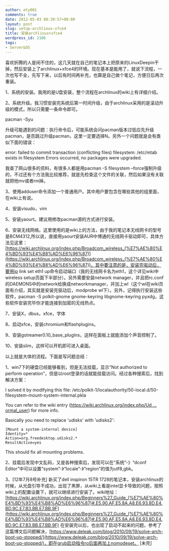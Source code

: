 ```yaml
---
author: ety001
comments: true
date: 2012-05-03 08:39:57+00:00
layout: post
slug: setup-archlinux-xfce4
title: 安装archlinux+xfce4
wordpress_id: 2106
tags:
- Server&OS
---
```


喜欢折腾的人是闲不住的，这几天就在自己的笔记本上把原来的LinuxDeepin干掉，然后安装上了archlinux+xfce4的环境。现在基本是能用了，就说下流程，一次也写不全，先写下来，以后有时间再补充，也算是自己做个笔记，方便日后再次重装。

1、系统的安装。我用的是U盘安装，整个流程在archlinux的wiki上有详细介绍。

2、系统升级。我习惯安装完系统后第一时间升级，由于archlinux采用的是滚动升级的模式，所以只需要一条命令即可。

pacman -Syu

升级可能遇到的问题：执行命令后，可能系统会问pacman版本过低应先升级pacman，是否跳过升级pacman，这里一定要选择N。另外一个问题就是会有类似下面的错误：

error: failed to commit transaction (conflicting files)
filesystem: /etc/mtab exists in filesystem
Errors occurred, no packages were upgraded.

<!-- more -->

我查了网山很多的资料，有很多人都是用pacman -S filesystem –force强制升级的，不过还有个方法我比较推荐，就是先检查这个文件的关联，然后如果没有关联就把他mv或者rm掉。

3、使用adduser命令添加一个普通用户。其中用户要包含在哪些其他的组里面，在wiki上有说。

4、安装visudo，vim

5、安装yaourt。建议用修改pacman源的方式进行安装。

6、安装无线网络。这里使用的是wiki上的方法，由于我的笔记本无线网卡的型号是BCM4312,所以说，直接用yaourt安装AUR中博通的无线网卡驱动即可，具体方法见这里：[https://wiki.archlinux.org/index.php/Broadcom_wireless_(%E7%AE%80%E4%BD%93%E4%B8%AD%E6%96%87)](https://wiki.archlinux.org/index.php/Broadcom_wireless_(%E7%AE%80%E4%BD%93%E4%B8%AD%E6%96%87))。其中要注意的是，安装完驱动后，要用ip link set eth1 up命令启动端口（我的无线网卡名为eth1，这个详见wiki中wireless setup页面下半部分）。另外需要安装network manager，并且把rc.conf的DAEMONS中的network给换成networkmanager，并加上wl（这个wl在wiki页面有介绍，其实就是安装完驱动后，modprobe wl下）。另外，记得执行安装这些软件，pacman -S polkit-gnome gnome-keyring libgnome-keyring pyxdg，这些软件安装完毕你才能连接到加密的无线热点。

7、安装X，dbus，xfce，字体

8、启动xfce，安装chromium和flashplugins。

9、安装gstreamer0.10_base_plugins，这样在面板上就能添加个声音控制了。

10、安装slim，这样可以开机即可进入桌面。

以上就是大体的流程。下面是写问题总结：

1、win7下的硬盘已经能够看到，但是无法挂载，显示“Not authorized to perform operation”，但是以root登录的话就能挂载访问。经过各种搜索后，找到解决方案：

I solved it by modifying this file:
/etc/polkit-1/localauthority/50-local.d/50-filesystem-mount-system-internal.pkla

You can refer to the wiki entry ([https://wiki.archlinux.org/index.php/Ud … ormal_user](https://wiki.archlinux.org/index.php/Udev#Mount_internal_drives_as_a_normal_user)) for more info.

Basically you need to replace 'udisks' with 'udisks2':

    [Mount a system-internal device]
    Identity=*
    Action=org.freedesktop.udisks2.*
    ResultActive=yes

This should fix all mounting problems.

2、挂载后发现中文乱码，又是各种搜索后，发现可以在“系统”-》“dconf Editor”中可以设置“system”-》“locale”-》“region”的值为utf8,gbk。

3、[12年7月8号补充] 新买了dell inspiron 15TR 1728的笔记本，安装archlinux的时候，从光盘引导不成功，出现了黑屏，从wiki上看是intel显卡导致的问题，按照wiki上的配置设置下，就可以继续进行安装了。wiki地址：[https://wiki.archlinux.org/index.php/Beginners%27_Guide_(%E7%AE%80%E4%BD%93%E4%B8%AD%E6%96%87)#.E5.90.AF.E5.8A.A8.E6.93.8D.E4.BD.9C.E7.B3.BB.E7.BB.9F](https://wiki.archlinux.org/index.php/Beginners%27_Guide_(%E7%AE%80%E4%BD%93%E4%B8%AD%E6%96%87)#.E5.90.AF.E5.8A.A8.E6.93.8D.E4.BD.9C.E7.B3.BB.E7.BB.9F)
在安装完以后，也出现了启动不起来的问题，参考了这篇博文后问题解决，[https://www.deleak.com/blog/2010/09/19/solve-arch-boot-up-stopped/](https://www.deleak.com/blog/2010/09/19/solve-arch-boot-up-stopped/)，即在grub启动指令ro后面再加上nomodeset。
[未完]
